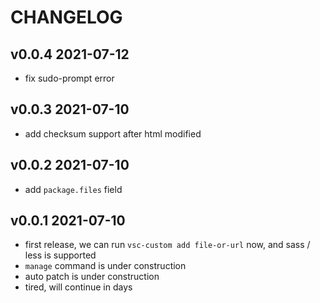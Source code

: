 # CHANGELOG

## v0.0.4 2021-07-12

- fix sudo-prompt error

## v0.0.3 2021-07-10

- add checksum support after html modified

## v0.0.2 2021-07-10

- add `package.files` field

## v0.0.1 2021-07-10

- first release, we can run `vsc-custom add file-or-url` now, and sass / less is supported
- `manage` command is under construction
- auto patch is under construction
- tired, will continue in days
